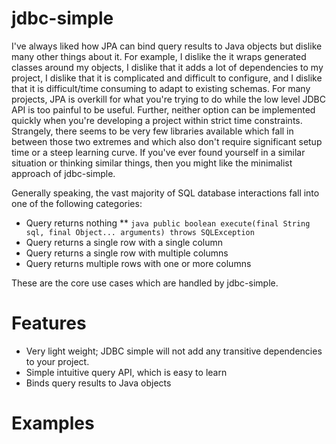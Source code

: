 # jdbc-simple

I've always liked how JPA can bind query results to Java objects but dislike many other things about it. For example, I dislike the it wraps generated classes around my objects, I dislike that it adds a lot of dependencies to my project, I dislike that it is complicated and difficult to configure, and I dislike that it is difficult/time consuming to adapt to existing schemas. For many projects, JPA is overkill for what you're trying to do while the low level JDBC API is too painful to be useful. Further, neither option can be implemented quickly when you're developing a project within strict time constraints. Strangely, there seems to be very few libraries available which fall in between those two extremes and which also don't require significant setup time or a steep learning curve. If you've ever found yourself in a similar situation or thinking similar things, then you might like the minimalist approach of jdbc-simple.

Generally speaking, the vast majority of SQL database interactions fall into one of the following categories:
* Query returns nothing
** ```java public boolean execute(final String sql, final Object... arguments) throws SQLException```
* Query returns a single row with a single column
* Query returns a single row with multiple columns
* Query returns multiple rows with one or more columns

These are the core use cases which are handled by jdbc-simple.

# Features
* Very light weight; JDBC simple will not add any transitive dependencies to your project.
* Simple intuitive query API, which is easy to learn
* Binds query results to Java objects

# Examples
